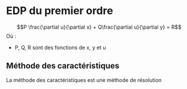 # EDP du premier ordre
$$P \frac{\partial u}{\partial x} + Q\frac{\partial u}{\partial y} = R$$
Où : 
- P, Q, R sont des fonctions de x, y et u 
## Méthode des caractéristiques

La méthode des caractéristiques est une méthode de résolution 